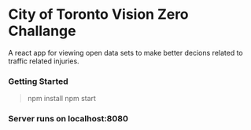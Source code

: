 # City of Toronto Vision Zero Challange

A react app for viewing open data sets to make better decions related to traffic related injuries.

### Getting Started

> npm install
> npm start

### Server runs on localhost:8080
